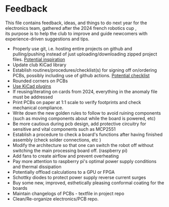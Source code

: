 # Feedback

This file contains feedback, ideas, and things to do next year for the electronics team, gathered after the 2024 french robotics cup ,  
its purpose is to help the club to improve and guide newcomers with experience-driven suggestions and tips.

- Properly use git, i.e. hosting entire projects on github and pulling/pushing instead of just uploading/downloading zipped project files. [Potential inspiration](https://www.youtube.com/playlist?list=PLn6004q9oeqEwmWBugy04WfmDpkLn4PIn)
- Update club KiCad library
- Establish routines/procedures/checklist(s) for signing off on/ordering PCBs, possibly including use of github actions. [Potential checklist](https://github.com/azonenberg/pcb-checklist)
- Rounded corners on PCBs
- [Use KiCad plugins](https://www.youtube.com/watch?v=eMdX3R9ni7g)
- If reusing/iterating on cards from 2024, everything in the anomaly file must be addressed
- Print PCBs on paper at 1:1 scale to verify footprints and check mechanical compliance.  
- Write down the new golden rules to follow to avoid ruining components (such as moving components about while the board is powered, etc)  
- Be more cautious during pcb design, add protective circuitry for sensitive and vital components such as MCP2551  
- Establish a procedure to check a board's functions after having finished assembly (check solder connections, etc )  
- Modify the architecture so that one can switch the robot off without switching the main processing board off. (raspberry pi)
- Add fans to create airflow and prevent overheating
- Pay more attention to raspberry pi's optimal power supply conditions and thermal dissipation
- Potentially offload calculations to a GPU or FPGA
- Schottky diodes to protect power supply reverse current surges
- Buy some new, improved, esthetically pleasing conformal coating for the boards
- Maintain changelogs of PCBs - textfile in project repo
- Clean/Re-organize electronics/PCB repo.
